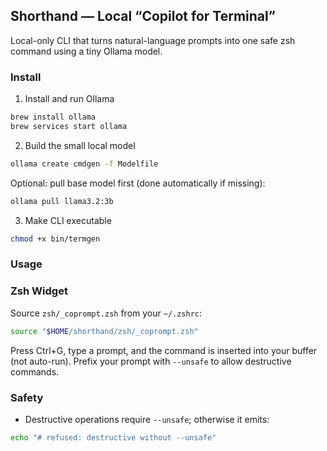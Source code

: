 ## Shorthand — Local “Copilot for Terminal”

Local-only CLI that turns natural-language prompts into one safe zsh command using a tiny Ollama model.

### Install

1) Install and run Ollama

```sh
brew install ollama
brew services start ollama
```

2) Build the small local model

```sh
ollama create cmdgen -f Modelfile
```

Optional: pull base model first (done automatically if missing):

```sh
ollama pull llama3.2:3b
```

3) Make CLI executable

```sh
chmod +x bin/termgen
```

### Usage

### Zsh Widget

Source `zsh/_coprompt.zsh` from your `~/.zshrc`:

```sh
source "$HOME/shorthand/zsh/_coprompt.zsh"
```

Press Ctrl+G, type a prompt, and the command is inserted into your buffer (not auto-run). Prefix your prompt with `--unsafe` to allow destructive commands.

### Safety

- Destructive operations require `--unsafe`; otherwise it emits:

```sh
echo "# refused: destructive without --unsafe"
```
